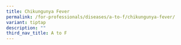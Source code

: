 ```yaml
---
title: Chikungunya Fever
permalink: /for-professionals/diseases/a-to-f/chikungunya-fever/
variant: tiptap
description: ""
third_nav_title: A to F
---
```

